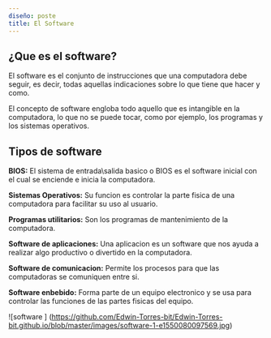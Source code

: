 ```yaml
---
diseño: poste
title: El Software
---
```



## ¿Que es el software?
El software es el conjunto de instrucciones que una computadora debe seguir, es decir, todas aquellas indicaciones sobre lo que tiene que hacer y como.

El concepto de software engloba todo aquello que es intangible en la computadora, lo que no se puede tocar, como por ejemplo, los programas y los sistemas operativos.

## Tipos de software

**BIOS:** El sistema de entrada\salida basico o BIOS es el software inicial con el cual se enciende e inicia la computadora.

**Sistemas Operativos:** Su funcion es controlar la parte fisica de una computadora para facilitar su uso al usuario.

**Programas utilitarios:** Son los programas de mantenimiento de la computadora.

**Software de aplicaciones:** Una aplicacion es un software que nos ayuda a realizar algo productivo o divertido en la computadora.

**Software de comunicacion:** Permite los procesos para que las computadoras se comuniquen entre si.

**Software enbebido:** Forma parte de un equipo electronico y se usa para controlar las funciones de las partes fisicas del equipo.

![software ] (https://github.com/Edwin-Torres-bit/Edwin-Torres-bit.github.io/blob/master/images/software-1-e1550080097569.jpg)

